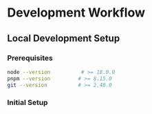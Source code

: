 # Development Workflow

## Local Development Setup

### Prerequisites

```bash
node --version          # >= 18.0.0
pnpm --version         # >= 8.15.0
git --version          # >= 2.40.0
```

### Initial Setup

```bash